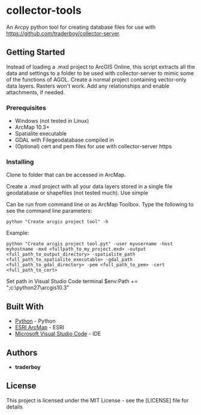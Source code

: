 # collector-tools
An Arcpy python tool for creating database files for use with https://github.com/traderboy/collector-server.

## Getting Started
Instead of loading a .mxd project to ArcGIS Online, this script extracts all the data and settings to a folder to be used with collector-server to mimic some of the functions of AGOL.  Create a normal project containing vector-only data layers.  Rasters won't work.  Add any relationships and enable attachments, if needed.

### Prerequisites
* Windows (not tested in Linux)
* ArcMap 10.3+
* Spatialite executable
* GDAL with Filegeodatabase compiled in
* (Optional) cert and pem files for use with collector-server https

### Installing
Clone to folder that can be accessed in ArcMap.

Create a .mxd project with all your data layers stored in a single file geodatabase or shapefiles (not tested much).
Use simple

Can be run from command line or as ArcMap Toolbox.
Type the following to see the command line parameters:
````
python "Create arcgis project tool" -h 
````

Example:
````
python "Create arcgis project tool.pyt" -user myusername -host myhostname -mxd <fullpath_to_my_project.mxd> -output <full_path_to_output_directory> -spatialite_path <full_path_to_spatialite_executable> -gdal_path <full_path_to_gdal_directory> -pem <full_path_to_pem> -cert <full_path_to_cert>
````

Set path in Visual Studio Code terminal
$env:Path += ";c:\python27\arcgis10.3"
## Built With

* [Python](http://python.org) - Python
* [ESRI ArcMap](http://esri.com/) - ESRI
* [Microsoft Visual Studio Code](http://microsoft.com/) - IDE

## Authors
* **traderboy**

## License

This project is licensed under the MIT License - see the [LICENSE] file for details
